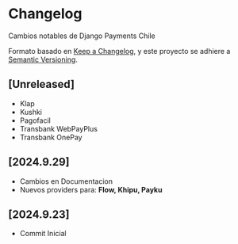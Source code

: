 # Changelog

Cambios notables de Django Payments Chile

Formato basado en [Keep a Changelog](https://keepachangelog.com/en/1.1.0/),
y este proyecto se adhiere a [Semantic Versioning](https://semver.org/spec/v2.0.0.html).

## [Unreleased]

- Klap
- Kushki
- Pagofacil
- Transbank WebPayPlus
- Transbank OnePay

## [2024.9.29]

- Cambios en Documentacion
- Nuevos providers para: **Flow, Khipu, Payku**

## [2024.9.23]

- Commit Inicial
